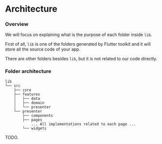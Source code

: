# Architecture

### Overview

We will focus on explaining what is the purpose of each folder inside `lib`. 

First of all, `lib` is one of the folders generated by Flutter toolkit and it will store all the source 
code of your app. 

There are other folders besides `lib`, but it is not related to our code directly.

### Folder architecture


```
lib
└── src
    ├── core
    ├── features
    │   ├── data
    │   ├── domain
    │   └── presenter
    └── presenter
        ├── components
        ├── pages
            ... All implementations related to each page ...
        └── widgets
```

TODO.